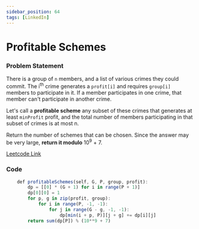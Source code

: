 ```yaml
---
sidebar_position: 64
tags: [LinkedIn]
---
```


# Profitable Schemes

### Problem Statement

There is a group of `n` members, and a list of various crimes they could commit. The i<sup>th</sup> crime generates a `profit[i]` and requires `group[i]` members to participate in it. If a member participates in one crime, that member can't participate in another crime.

Let's call a **profitable scheme** any subset of these crimes that generates at least `minProfit` profit, and the total number of members participating in that subset of crimes is at most n.

Return the number of schemes that can be chosen. Since the answer may be very large, **return it modulo** 10<sup>9</sup> + 7.

[Leetcode Link](https://leetcode.com/problems/profitable-schemes/)

### Code

```jsx title="Python"
    def profitableSchemes(self, G, P, group, profit):
        dp = [[0] * (G + 1) for i in range(P + 1)]
        dp[0][0] = 1
        for p, g in zip(profit, group):
            for i in range(P, -1, -1):
                for j in range(G - g, -1, -1):
                    dp[min(i + p, P)][j + g] += dp[i][j]
        return sum(dp[P]) % (10**9 + 7)
```
